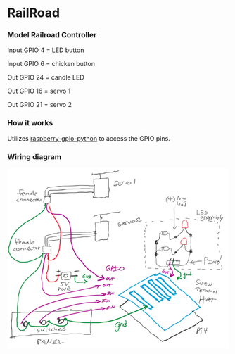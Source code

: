 # RailRoad
### Model Railroad Controller

Input GPIO 4 = LED button

Input GPIO 6 = chicken button

Out GPIO 24 = candle LED

Out GPIO 16 = servo 1

Out GPIO 21 = servo 2

### How it works
Utilizes [raspberry-gpio-python](https://sourceforge.net/p/raspberry-gpio-python/wiki/Examples/) to access the GPIO pins.


### Wiring diagram
![](https://raw.githubusercontent.com/LookHere/RailRoad/master/images/diagram-1a.png)
